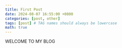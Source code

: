 ```yaml
---
title: First Post
date: 2024-08-07 16:55:00 +0800
categories: [post, other]
tags: [post] # TAG names should always be lowercase
math: true
---
```

WELCOME TO MY BLOG

